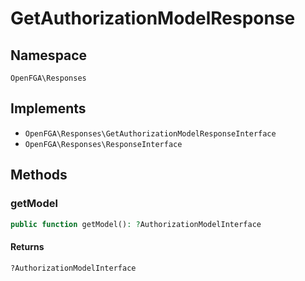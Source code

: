 # GetAuthorizationModelResponse


## Namespace
`OpenFGA\Responses`

## Implements
* `OpenFGA\Responses\GetAuthorizationModelResponseInterface`
* `OpenFGA\Responses\ResponseInterface`

## Methods
### getModel

```php
public function getModel(): ?AuthorizationModelInterface
```



#### Returns
`?AuthorizationModelInterface` 

